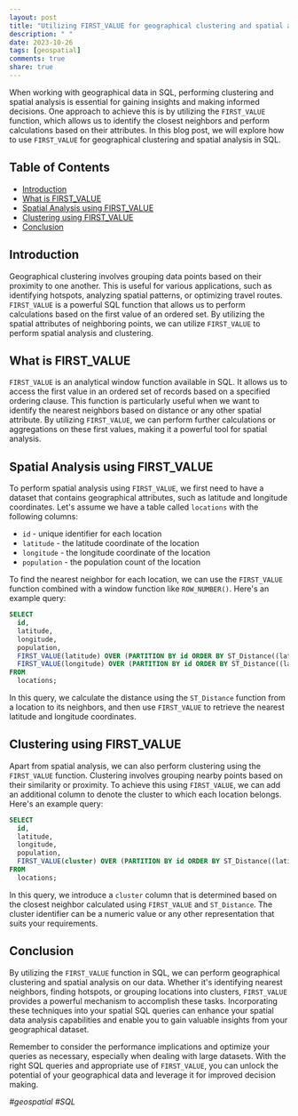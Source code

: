 ```yaml
---
layout: post
title: "Utilizing FIRST_VALUE for geographical clustering and spatial analysis in SQL"
description: " "
date: 2023-10-26
tags: [geospatial]
comments: true
share: true
---
```


When working with geographical data in SQL, performing clustering and spatial analysis is essential for gaining insights and making informed decisions. One approach to achieve this is by utilizing the `FIRST_VALUE` function, which allows us to identify the closest neighbors and perform calculations based on their attributes. In this blog post, we will explore how to use `FIRST_VALUE` for geographical clustering and spatial analysis in SQL.

## Table of Contents
- [Introduction](#introduction)
- [What is FIRST_VALUE](#what-is-first-value)
- [Spatial Analysis using FIRST_VALUE](#spatial-analysis-using-first-value)
- [Clustering using FIRST_VALUE](#clustering-using-first-value)
- [Conclusion](#conclusion)

## Introduction <a name="introduction"></a>
Geographical clustering involves grouping data points based on their proximity to one another. This is useful for various applications, such as identifying hotspots, analyzing spatial patterns, or optimizing travel routes. `FIRST_VALUE` is a powerful SQL function that allows us to perform calculations based on the first value of an ordered set. By utilizing the spatial attributes of neighboring points, we can utilize `FIRST_VALUE` to perform spatial analysis and clustering.

## What is FIRST_VALUE <a name="what-is-first-value"></a>
`FIRST_VALUE` is an analytical window function available in SQL. It allows us to access the first value in an ordered set of records based on a specified ordering clause. This function is particularly useful when we want to identify the nearest neighbors based on distance or any other spatial attribute. By utilizing `FIRST_VALUE`, we can perform further calculations or aggregations on these first values, making it a powerful tool for spatial analysis.

## Spatial Analysis using FIRST_VALUE <a name="spatial-analysis-using-first-value"></a>
To perform spatial analysis using `FIRST_VALUE`, we first need to have a dataset that contains geographical attributes, such as latitude and longitude coordinates. Let's assume we have a table called `locations` with the following columns:

- `id` - unique identifier for each location
- `latitude` - the latitude coordinate of the location
- `longitude` - the longitude coordinate of the location
- `population` - the population count of the location

To find the nearest neighbor for each location, we can use the `FIRST_VALUE` function combined with a window function like `ROW_NUMBER()`. Here's an example query:

```sql
SELECT 
  id,
  latitude,
  longitude,
  population,
  FIRST_VALUE(latitude) OVER (PARTITION BY id ORDER BY ST_Distance((latitude, longitude)::geography, (lag(latitude) OVER (PARTITION BY id ORDER BY ST_Distance((latitude, longitude)::geography))), (longitude)::geography)) as nearest_latitude,
  FIRST_VALUE(longitude) OVER (PARTITION BY id ORDER BY ST_Distance((latitude, longitude)::geography, (lag(latitude) OVER (PARTITION BY id ORDER BY ST_Distance((latitude, longitude)::geography))), (longitude)::geography)) as nearest_longitude
FROM
  locations;
```

In this query, we calculate the distance using the `ST_Distance` function from a location to its neighbors, and then use `FIRST_VALUE` to retrieve the nearest latitude and longitude coordinates.

## Clustering using FIRST_VALUE <a name="clustering-using-first-value"></a>
Apart from spatial analysis, we can also perform clustering using the `FIRST_VALUE` function. Clustering involves grouping nearby points based on their similarity or proximity. To achieve this using `FIRST_VALUE`, we can add an additional column to denote the cluster to which each location belongs. Here's an example query:

```sql
SELECT 
  id,
  latitude,
  longitude,
  population,
  FIRST_VALUE(cluster) OVER (PARTITION BY id ORDER BY ST_Distance((latitude, longitude)::geography, (lag(latitude) OVER (PARTITION BY id ORDER BY ST_Distance((latitude, longitude)::geography))), (longitude)::geography)) as cluster
FROM
  locations;
```

In this query, we introduce a `cluster` column that is determined based on the closest neighbor calculated using `FIRST_VALUE` and `ST_Distance`. The cluster identifier can be a numeric value or any other representation that suits your requirements.

## Conclusion <a name="conclusion"></a>
By utilizing the `FIRST_VALUE` function in SQL, we can perform geographical clustering and spatial analysis on our data. Whether it's identifying nearest neighbors, finding hotspots, or grouping locations into clusters, `FIRST_VALUE` provides a powerful mechanism to accomplish these tasks. Incorporating these techniques into your spatial SQL queries can enhance your spatial data analysis capabilities and enable you to gain valuable insights from your geographical dataset.

Remember to consider the performance implications and optimize your queries as necessary, especially when dealing with large datasets. With the right SQL queries and appropriate use of `FIRST_VALUE`, you can unlock the potential of your geographical data and leverage it for improved decision making.

*#geospatial #SQL*